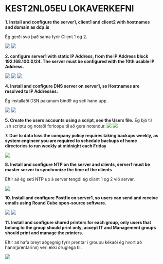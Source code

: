 # KEST2NL05EU LOKAVERKEFNI
**1. Install and configure the server1, client1 and client2 with hostnames and domain as ddp.is**

Ég gerði svo það sama fyrir Client 1 og 2.

<img src="Myndir/Hostname-server1.png">
<img src="Myndir/Domain-server1.png">

**2. configure server1 with static IP Address, from the IP Address block 192.168.100.0/24. The server must be configured with the 10th usable IP Address.**

<img src="Myndir/Network.png">
<img src="Myndir/NetworkConfig.png">
<img src="Myndir/TestPing.png">

**4. Install and configure DNS server on server1, so Hostnames are resolved to IP Addresses.**

Ég installaði DSN pakanum bind9 og seti hann upp.

<img src="Myndir/DNS.png">
<img src="Myndir/DSNConfig.png">

**5. Create the users accounts using a script, see the Users file.**
Ég bjó til .sh scriptu og notaði forloopu til að gera notendur.
<img src="Myndir/CreatUser.png">
<img src="Myndir/UsresCheck.png">

**7. Due to data loss the company policy requires taking backups weekly, as system engineer
you are required to schedule backups of home directories to run weekly at midnight each
Friday**

<img src="Myndir/Backup.png">

**8. Install and configure NTP on the server and clients, server1 must be master server to
synchronize the time of the clients**

Eftir að ég seti NTP up á server tengdi ég cliant 1 og 2  við server.

<img src="Myndir/Ntp.png">

**10. Install and configure Postfix on server1, so users can send and receive emails using Round
Cube open-source software.**

<img src="Myndir/PostfixStatus.png">
<img src="Myndir/SentEmail.png">

**11. Install and configure shared printers for each group, only users that belong to the group
should print only, accept IT and Management groups should print and manage the printers.**

Eftir að hafa breyt aðgegnig fyrir prentar í groupu kékaði ég hvort að hann(prentarinn) veri ekki öruglega til.

<img src="Myndir/CupsPrinter.png">
